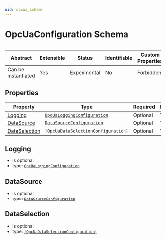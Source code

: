 ```yaml
---
uid: opcua_schema
---
```


# OpcUaConfiguration Schema

```

```

| Abstract            | Extensible | Status       | Identifiable | Custom Properties | Additional Properties | Defined In                                               |
| ------------------- | ---------- | ------------ | ------------ | ----------------- | --------------------- | -------------------------------------------------------- |
| Can be instantiated | Yes        | Experimental | No           | Forbidden         | Forbidden             | [OpcUa_Logging_schema.json](OpcUa_Logging_schema.json) |

## Properties

| Property                                        | Type      | Required | Nullable | Defined by                            |
| ----------------------------------------------- | --------- | -------- | -------- | ------------------------------------- |
| [Logging](#logging)         | [`OpcUaLoggingConfiguration`](xref:opcUa_Logging_schema) | Optional | Yes      | EdgeLoggerConfiguration |
| [DataSource](#datasource) | [`DataSourceConfiguration`](xref:opcUa_DataSource_Schema) | Optional | Yes      | ComponentsConfiguration |
| [DataSelection](#dataselection) | [`[OpcUaDataSelectionConfiguration]`](xref:opcUa_DataSelection_schema) | Optional | Yes      | DataSelectionConfiguration |

## Logging

- is optional
- type: [`OpcUaLoggingConfiguration`](xref:opcUa_Logging_schema)

## DataSource

- is optional
- type: [`DataSourceConfiguration`](xref:opcUa_DataSource_Schema)

## DataSelection

- is optional
- type: [`[OpcUaDataSelectionConfiguration]`](xref:opcUa_DataSelection_schema)

